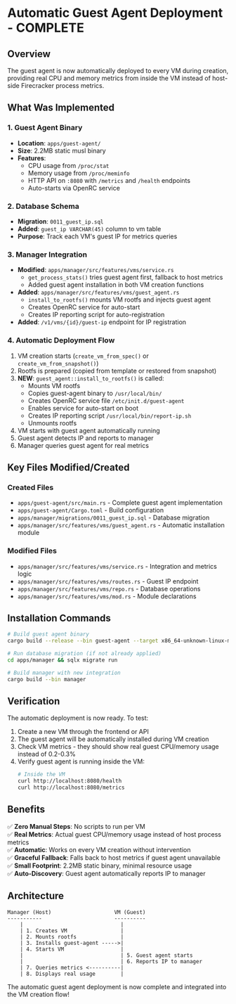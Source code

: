 # Automatic Guest Agent Deployment - COMPLETE

## Overview
The guest agent is now automatically deployed to every VM during creation, providing real CPU and memory metrics from inside the VM instead of host-side Firecracker process metrics.

## What Was Implemented

### 1. Guest Agent Binary
- **Location**: `apps/guest-agent/`
- **Size**: 2.2MB static musl binary
- **Features**: 
  - CPU usage from `/proc/stat`
  - Memory usage from `/proc/meminfo`
  - HTTP API on `:8080` with `/metrics` and `/health` endpoints
  - Auto-starts via OpenRC service

### 2. Database Schema
- **Migration**: `0011_guest_ip.sql`
- **Added**: `guest_ip VARCHAR(45)` column to vm table
- **Purpose**: Track each VM's guest IP for metrics queries

### 3. Manager Integration
- **Modified**: `apps/manager/src/features/vms/service.rs`
  - `get_process_stats()` tries guest agent first, fallback to host metrics
  - Added guest agent installation in both VM creation functions
- **Added**: `apps/manager/src/features/vms/guest_agent.rs`
  - `install_to_rootfs()` mounts VM rootfs and injects guest agent
  - Creates OpenRC service for auto-start
  - Creates IP reporting script for auto-registration
- **Added**: `/v1/vms/{id}/guest-ip` endpoint for IP registration

### 4. Automatic Deployment Flow
1. VM creation starts (`create_vm_from_spec()` or `create_vm_from_snapshot()`)
2. Rootfs is prepared (copied from template or restored from snapshot)
3. **NEW**: `guest_agent::install_to_rootfs()` is called:
   - Mounts VM rootfs
   - Copies guest-agent binary to `/usr/local/bin/`
   - Creates OpenRC service file `/etc/init.d/guest-agent`
   - Enables service for auto-start on boot
   - Creates IP reporting script `/usr/local/bin/report-ip.sh`
   - Unmounts rootfs
4. VM starts with guest agent automatically running
5. Guest agent detects IP and reports to manager
6. Manager queries guest agent for real metrics

## Key Files Modified/Created

### Created Files
- `apps/guest-agent/src/main.rs` - Complete guest agent implementation
- `apps/guest-agent/Cargo.toml` - Build configuration
- `apps/manager/migrations/0011_guest_ip.sql` - Database migration
- `apps/manager/src/features/vms/guest_agent.rs` - Automatic installation module

### Modified Files
- `apps/manager/src/features/vms/service.rs` - Integration and metrics logic
- `apps/manager/src/features/vms/routes.rs` - Guest IP endpoint
- `apps/manager/src/features/vms/repo.rs` - Database operations
- `apps/manager/src/features/vms/mod.rs` - Module declarations

## Installation Commands

```bash
# Build guest agent binary
cargo build --release --bin guest-agent --target x86_64-unknown-linux-musl

# Run database migration (if not already applied)
cd apps/manager && sqlx migrate run

# Build manager with new integration
cargo build --bin manager
```

## Verification

The automatic deployment is now ready. To test:

1. Create a new VM through the frontend or API
2. The guest agent will be automatically installed during VM creation
3. Check VM metrics - they should show real guest CPU/memory usage instead of 0.2-0.3%
4. Verify guest agent is running inside the VM:
   ```bash
   # Inside the VM
   curl http://localhost:8080/health
   curl http://localhost:8080/metrics
   ```

## Benefits

✅ **Zero Manual Steps**: No scripts to run per VM  
✅ **Real Metrics**: Actual guest CPU/memory usage instead of host process metrics  
✅ **Automatic**: Works on every VM creation without intervention  
✅ **Graceful Fallback**: Falls back to host metrics if guest agent unavailable  
✅ **Small Footprint**: 2.2MB static binary, minimal resource usage  
✅ **Auto-Discovery**: Guest agent automatically reports IP to manager  

## Architecture

```
Manager (Host)                    VM (Guest)
-----------                       ----------
    |                               |
    | 1. Creates VM                 |
    | 2. Mounts rootfs              |
    | 3. Installs guest-agent ----->|
    | 4. Starts VM                  |
    |                               | 5. Guest agent starts
    |                               | 6. Reports IP to manager
    | 7. Queries metrics <----------|
    | 8. Displays real usage        |
```

The automatic guest agent deployment is now complete and integrated into the VM creation flow!